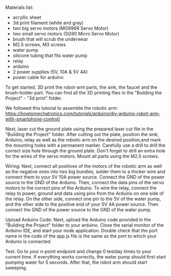 Materials list:
- acryllic sheet
- 3d print filament (white and gray)
- two big servo motors (MG996R Servo Motor)
- two small servo motors (SG90 Micro Servo Motor)
- brush that will scrub the underwear
- M2.5 screws, M3 screws
- water pump
- silicone tubing that fits water pump
- relay
- arduino
- 2 power supplies (5V, 10A & 5V 4A)
- power cable for arduino


To get started, 3D print the robot-arm parts, the sink, the faucet and the brush-holder part. You can find all the 3D printing files in the "Building the Project" - "3d print" folder. 

We followed this tutorial to assemble the robotic arm: https://howtomechatronics.com/tutorials/arduino/diy-arduino-robot-arm-with-smartphone-control/

Next, laser cut the ground plate using the prepared laser cut file in the "Building the Project" folder. 
After cutting out the plate, position the sink, Arduino, relay as well as the robotic arm on the desired position,and mark the mounting holes with a permanent marker. 
Carefully use a drill to drill the correct size hole through the ground plate. Don't forget to drill an extra hole for the wires of the servo motors. 
Mount all parts using the M2.5 screws. 

Wiring: 
Next, connect all positives of the motors of the robotic arm as well as the negative ones into two big bundles, solder them to a thicker wire and connect them to your 5V 10A power source. Connect the GND of the power source to the GND of the Arduino. Then, connect the data pins of the servo motors to the correct pins of the Arduino. To wire the relay, connect the relay to power, ground and data using pins from the Arduino on one side of the relay. On the other side, connect one pin to the 5V of the water pump, and the other side to the positive end of your 5V 4A power source. Then connect the GND of the power source to the GND of the water pump. 

Upload Arduino Code:
Next, upload the Arduino code provided in the  "Building the Project" folder to your arduino. 
Close the serial monitor of the Arduino IDE, and start your node application. Double check that the port name in the code of the app.js file is the same as the port to which your Ardunio is connected. 

Test:
Go to your n-point endpoint and change 0 testday times to your current time. If everything works correctly, the water pump should first start pumping water for 5 seconds. After that, the robot arm should start sweeping.


